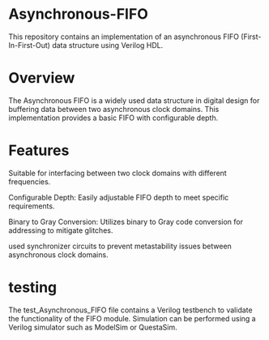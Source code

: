 # Asynchronous-FIFO

This repository contains an implementation of an asynchronous FIFO (First-In-First-Out) data structure using Verilog HDL.


# Overview
The Asynchronous FIFO is a widely used data structure in digital design for buffering data between two asynchronous clock domains. This implementation provides a basic FIFO with configurable depth.


# Features
Suitable for interfacing between two clock domains with different frequencies.

Configurable Depth: Easily adjustable FIFO depth to meet specific requirements.

Binary to Gray Conversion: Utilizes binary to Gray code conversion for addressing to mitigate glitches.

used synchronizer circuits to prevent metastability issues between asynchronous clock domains.

# testing

The test_Asynchronous_FIFO file contains a Verilog testbench to validate the functionality of the FIFO module. Simulation can be performed using a Verilog simulator such as ModelSim or QuestaSim.

